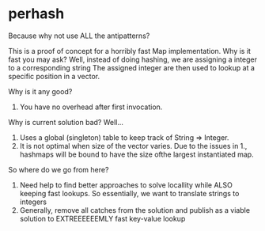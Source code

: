 # perhash
Because why not use ALL the antipatterns?

This is a proof of concept for a horribly fast Map implementation. Why is it fast you may ask? Well, instead of doing hashing, we are assigning a integer to a corresponding string
The assigned integer are then used to lookup at a specific position in a vector.

Why is it any good?
1. You have no overhead after first invocation.

Why is current solution bad?
Well...
1. Uses a global (singleton) table to keep track of String => Integer.
2. It is not optimal when size of the vector varies. Due to the issues in 1., hashmaps will be bound to have the size ofthe largest instantiated map.


So where do we go from here?
1. Need help to find better approaches to solve locallity while ALSO keeping fast lookups. So essentially, we want to translate strings to integers 
2. Generally, remove all catches from the solution and publish as a viable solution to EXTREEEEEEMLY fast key-value lookup
